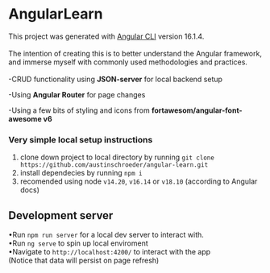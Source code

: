 # AngularLearn

This project was generated with [Angular CLI](https://github.com/angular/angular-cli) version 16.1.4.<br><br>
The intention of creating this is to better understand the Angular framework, and immerse myself with commonly used methodologies and practices.
<br>
<br>
-CRUD functionality using <strong>JSON-server</strong> for local backend setup

-Using <strong>Angular Router</strong> for page changes

-Using a few bits of styling and icons from <strong>fortawesom/angular-font-awesome v6</strong>

### **Very simple local setup instructions**

1. clone down project to local directory by running `git clone https://github.com/austinschroeder/angular-learn.git`
2. install dependecies by running `npm i`
3. recomended using node `v14.20`, `v16.14` or `v18.10` (according to Angular docs)

## Development server

•Run `npm run server` for a local dev server to interact with.
<br>
•Run `ng serve` to spin up local enviroment
<br>
•Navigate to `http://localhost:4200/` to interact with the app
<br>
(Notice that data will persist on page refresh)
